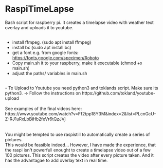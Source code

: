 # RaspiTimeLapse
Bash script for raspberry pi. 
It creates a timelapse video with weather text overlay and uploads it to youtube.<br>
<br>
 - install ffmpeg. (sudo apt install ffmpeg)
 - install bc (sudo apt install bc)
 - get a font e.g. from google fonts: https://fonts.google.com/specimen/Roboto
 - Copy main.sh it to your raspberry, make it executable (chmod +x main.sh)
 - adjust the paths/ variables in main.sh<br>
 <br>
 - To Upload to Youtube you need python3 and toklands script. Make sure its python3.
-> Follow the instructions on https://github.com/tokland/youtube-upload<br>
 <br>
 See examples of the final videos here:<br>
 https://www.youtube.com/watch?v=Ff2tpp18Y3M&index=2&list=PLcnGcU-Z-RJ1uRxLbBiHb2feVr6tQzJVj<br>
 <br>
 <br>
 You might be tempted to use raspistill to automatically create a series of pictures.<br>
 This would be feasible indeed... 
 However, I have made the experience, that the raspi isn't powerfull enought to create a timelapse video out of a few 100 pictures.
 This script creates the video after every picture taken. And it has the advantagae to add overlay text in real time.
